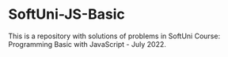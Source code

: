 # SoftUni-JS-Basic

This is a repository with solutions of problems in SoftUni Course: Programming Basic with JavaScript - July 2022. 
